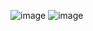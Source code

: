 ![image](https://github.com/user-attachments/assets/4728313a-0188-454d-ad20-f5de258f59b5)
![image](https://github.com/user-attachments/assets/f56b4949-2179-4d68-b7e1-eb578162243e)
